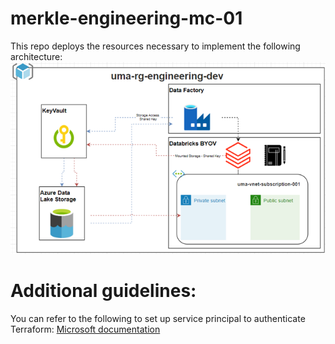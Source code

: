 # merkle-engineering-mc-01

This repo deploys the resources necessary to implement the following architecture:
![Alt text](src/Architecture.png)


# Additional guidelines:

You can refer to the following to set up service principal to authenticate Terraform: [Microsoft documentation](https://learn.microsoft.com/en-us/azure/developer/terraform/get-started-windows-bash?tabs=bash#authenticate-to-azure-via-a-microsoft-account)